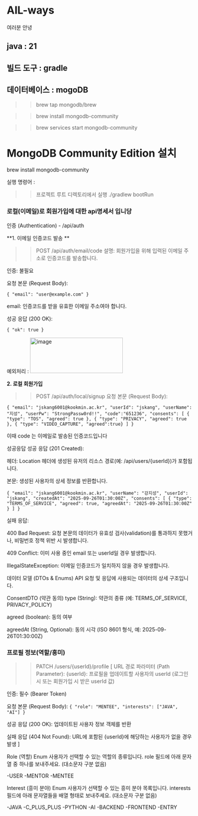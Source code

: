 # AIL-ways
여러분 안녕

## java : 21
## 빌드 도구 : gradle
## 데이터베이스 : mogoDB 

>> brew tap mongodb/brew

>> brew install mongodb-community

>> brew services start mongodb-community


# MongoDB Community Edition 설치
brew install mongodb-community

 실행 명령어 : 
  >> 프로젝트 루트 디렉토리에서 실행
./gradlew bootRun 



### 로컬(이메일)로 회원가입에 대한 api명세서 입니당

인증 (Authentication) - /api/auth

**1. 이메일 인증코드 발송 **
   >> POST /api/auth/email/code
설명: 회원가입을 위해 입력된 이메일 주소로 인증코드를 발송합니다.

인증: 불필요

요청 본문 (Request Body):

`{
  "email": "user@example.com"
} `

email: 인증코드를 받을 유효한 이메일 주소여야 합니다.

성공 응답 (200 OK):

`{
  "ok": true
}`

예외처리 : 
<img width="251" height="96" alt="image" src="https://github.com/user-attachments/assets/75c1ecdb-95b0-43ec-bd50-32ed1ffaec3a" />

**2. 로컬 회원가입**
   >> POST /api/auth/local/signup
요청 본문 (Request Body):

`{
  "email": "jskang6001@kookmin.ac.kr",
  "userId": "jskang",
  "userName": "지성",
  "userPw": "StrongPassw0rd!!",
  "code":"651236",
  "consents": [
    { "type": "TOS", "agreed": true },
    { "type": "PRIVACY", "agreed": true },
    { "type": "VIDEO_CAPTURE", "agreed":true}
  ]
}`

이때 code 는 이메일로 발송된 인증코드입니다

성공응답
성공 응답 (201 Created):

헤더: Location 헤더에 생성된 유저의 리소스 경로(예: /api/users/{userId})가 포함됩니다.

본문: 생성된 사용자의 상세 정보를 반환합니다.

`{
  "email": "jskang6001@kookmin.ac.kr",
  "userName": "강지성",
  "userId": "jskang",
  "createdAt": "2025-09-26T01:30:00Z",
  "consents": [
    {
      "type": "TERMS_OF_SERVICE",
      "agreed": true,
      "agreedAt": "2025-09-26T01:30:00Z"
    }
  ]
}`

실패 응답:

400 Bad Request: 요청 본문의 데이터가 유효성 검사(validation)를 통과하지 못했거나, 비밀번호 정책 위반 시 발생합니다.

409 Conflict: 이미 사용 중인 email 또는 userId일 경우 발생합니다.

IllegalStateException: 이메일 인증코드가 일치하지 않을 경우 발생합니다.


데이터 모델 (DTOs & Enums)
API 요청 및 응답에 사용되는 데이터의 상세 구조입니다.

ConsentDTO (약관 동의)
type (String): 약관의 종류 (예: TERMS_OF_SERVICE, PRIVACY_POLICY)

agreed (boolean): 동의 여부

agreedAt (String, Optional): 동의 시각 (ISO 8601 형식, 예: 2025-09-26T01:30:00Z)










### 프로필 정보(역할/흥미)
>> PATCH /users/{userId}/profile
[ URL 경로 파라미터 (Path Parameter):
{userId}: 프로필을 업데이트할 사용자의 userId (로그인 시 또는 회원가입 시 받은 userId 값)

인증: 필수 (Bearer Token)

요청 본문 (Request Body):
`{
  "role": "MENTEE",
  "interests": ["JAVA", "AI"]
}`

성공 응답 (200 OK): 업데이트된 사용자 정보 객체를 반환

실패 응답 (404 Not Found): URL에 포함된 {userId}에 해당하는 사용자가 없을 경우 발생 ]

Role (역할) Enum
사용자가 선택할 수 있는 역할의 종류입니다. role 필드에 아래 문자열 중 하나를 보내주세요. (대소문자 구분 없음)

-USER
-MENTOR
-MENTEE



Interest (흥미 분야) Enum
사용자가 선택할 수 있는 흥미 분야 목록입니다. interests 필드에 아래 문자열들을 배열 형태로 보내주세요. (대소문자 구분 없음)

-JAVA
-C_PLUS_PLUS
-PYTHON
-AI
-BACKEND
-FRONTEND
-ENTRY
